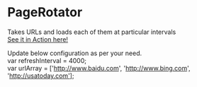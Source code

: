 # PageRotator
Takes URLs and loads each of them at particular intervals<br />
[See it in Action here!](http://htmlpreview.github.io/?https://github.com/kishoreinvits/PageRotator/blob/master/PageRotator.html)

Update below configuration as per your need.<br />
var refreshInterval = 4000;<br />
var urlArray = ['http://www.baidu.com', 'http://www.bing.com', 'http://usatoday.com'];
